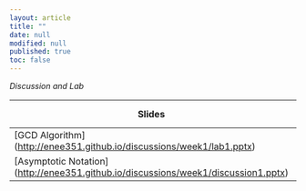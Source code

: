 ```yaml
---
layout: article
title: ""
date: null
modified: null
published: true
toc: false
---
```


*Discussion and Lab*

Slides | Date Posted
---------- | -----------
[GCD Algorithm] (http://enee351.github.io/discussions/week1/lab1.pptx) | 02/31/17
[Asymptotic Notation] (http://enee351.github.io/discussions/week1/discussion1.pptx) | 02/02/17

<!---
Handout | Date Posted
---------- | -----------
[Insertion sort and mergesort](http://enee351.github.io/discussions/week2/lab.pdf) | 02/02/16
[Induction](http://enee351.github.io/discussions/week2/discussion.pdf) | 02/04/16
[Maxima Set](http://enee351.github.io/discussions/week3/lab.pdf) | 02/09/16
[Big O](http://enee351.github.io/discussions/week3/discussion.pdf) | 02/11/16
[Matrix Multiplication](http://enee351.github.io/discussions/week4/mmult.c) | 02/16/16
[Master Theorem](http://enee351.github.io/discussions/week4/discussion.pdf) | 02/18/16
-->
